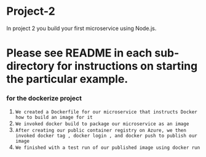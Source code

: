 # Project-2


In project 2 you build your first microservice using Node.js.

Please see README in each sub-directory for instructions on starting the particular example.
=========================================================================

### for the dockerize project
1. `We created a Dockerfile for our microservice that instructs Docker how to build an image for it`
2. `We invoked docker build to package our microservice as an image`
3. `After creating our public container registry on Azure, we then invoked docker tag , docker login , and docker push to publish our image`
4. `We finished with a test run of our published image using docker run`